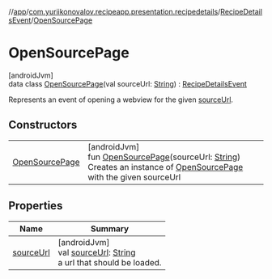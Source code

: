 //[app](../../../../index.md)/[com.yuriikonovalov.recipeapp.presentation.recipedetails](../../index.md)/[RecipeDetailsEvent](../index.md)/[OpenSourcePage](index.md)

# OpenSourcePage

[androidJvm]\
data class [OpenSourcePage](index.md)(val sourceUrl: [String](https://kotlinlang.org/api/latest/jvm/stdlib/kotlin/-string/index.html)) : [RecipeDetailsEvent](../index.md)

Represents an event of opening a webview for the given [sourceUrl](source-url.md).

## Constructors

| | |
|---|---|
| [OpenSourcePage](-open-source-page.md) | [androidJvm]<br>fun [OpenSourcePage](-open-source-page.md)(sourceUrl: [String](https://kotlinlang.org/api/latest/jvm/stdlib/kotlin/-string/index.html))<br>Creates an instance of [OpenSourcePage](index.md) with the given sourceUrl |

## Properties

| Name | Summary |
|---|---|
| [sourceUrl](source-url.md) | [androidJvm]<br>val [sourceUrl](source-url.md): [String](https://kotlinlang.org/api/latest/jvm/stdlib/kotlin/-string/index.html)<br>a url that should be loaded. |
